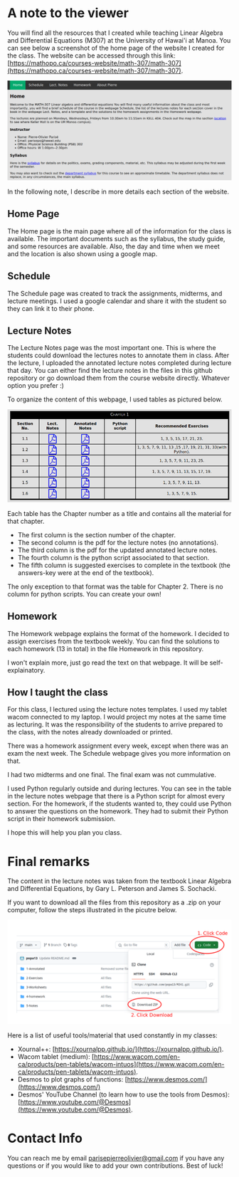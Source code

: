 # A note to the viewer
You will find all the resources that I created while teaching Linear Algebra and Differential Equations (M307) at the University of Hawai'i at Manoa. You can see below a screenshot of the home page of the website I created for the class. The website can be accessed through this link: [https://mathopo.ca/courses-website/math-307/math-307](https://mathopo.ca/courses-website/math-307/math-307).

![Home page](M307-homepage.png)

In the following note, I describe in more details each section of the website.

## Home Page 
The Home page is the main page where all of the information for the class is available. The important documents such as the syllabus, the study guide, and some resources are available. Also, the day and time when we meet and the location is also shown using a google map. 

## Schedule
The Schedule page was created to track the assignments, midterms, and lecture meetings. I used a google calendar and share it with the student so they can link it to their phone.

## Lecture Notes
The Lecture Notes page was the most important one. This is where the students could download the lectures notes to annotate them in class. After the lecture, I uploaded the annotated lecture notes completed during lecture that day. You can either find the lecture notes in the files in this github repository or go download them from the course website directly. Whatever option you prefer :) 

To organize the content of this webpage, I used tables as pictured below.

![Lecture Notes Tables](M307-Table.png)

Each table has the Chapter number as a title and contains all the material for that chapter. 
- The first column is the section number of the chapter.
- The second column is the pdf for the lecture notes (no annotations).
- The third column is the pdf for the updated annotated lecture notes.
- The fourth column is the python script associated to that section.
- The fifth column is suggested exercises to complete in the textbook (the answers-key were at the end of the textbook).

The only exception to that format was the table for Chapter 2. There is no column for python scripts. You can create your own!

## Homework
The Homework webpage explains the format of the homework. I decided to assign exercises from the textbook weekly. You can find the solutions to each homework (13 in total) in the file Homework in this repository.  

I won't explain more, just go read the text on that webpage. It will be self-explainatory.  

## How I taught the class
For this class, I lectured using the lecture notes templates. I used my tablet wacom connected to my laptop. I would project my notes at the same time as lecturing. It was the responsibility of the students to arrive prepared to the class, with the notes already downloaded or printed.

There was a homework assignment every week, except when there was an exam the next week. The Schedule webpage gives you more information on that.

I had two midterms and one final. The final exam was not cummulative. 

I used Python regularly outside and during lectures. You can see in the table in the lecture notes webpage that there is a Python script for almost every section. For the homework, if the students wanted to, they could use Python to answer the questions on the homework. They had to submit their Python script in their homework submission. 

I hope this will help you plan you class. 

# Final remarks
The content in the lecture notes was taken from the textbook Linear Algebra and Differential Equations, by Gary L. Peterson and James S. Sochacki.

If you want to download all the files from this repository as a .zip on your computer, follow the steps illustrated in the picutre below.

![Step to download file](How-To-Download_as-Zipped.png)

Here is a list of useful tools/material that used constantly in my classes:

- Xournal++: [https://xournalpp.github.io/](https://xournalpp.github.io/).
- Wacom tablet (medium): [https://www.wacom.com/en-ca/products/pen-tablets/wacom-intuos](https://www.wacom.com/en-ca/products/pen-tablets/wacom-intuos).
- Desmos to plot graphs of functions: [https://www.desmos.com/](https://www.desmos.com/)
- Desmos' YouTube Channel (to learn how to use the tools from Desmos): [https://www.youtube.com/@Desmos](https://www.youtube.com/@Desmos).

# Contact Info
You can reach me by email parisepierreolivier@gmail.com if you have any questions or if you would like to add your own contributions.
Best of luck!

